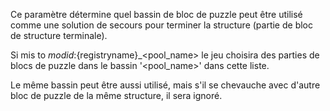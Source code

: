 Ce paramètre détermine quel bassin de bloc de puzzle peut être utilisé comme une solution de secours pour terminer la structure (partie de bloc de structure terminale).

Si mis to ${modid}:${registryname}_<pool_name> le jeu choisira des parties de blocs de puzzle dans le bassin '<pool_name>' dans cette liste.

Le même bassin peut être aussi utilisé, mais s'il se chevauche avec d'autre bloc de puzzle de la même structure, il sera ignoré.